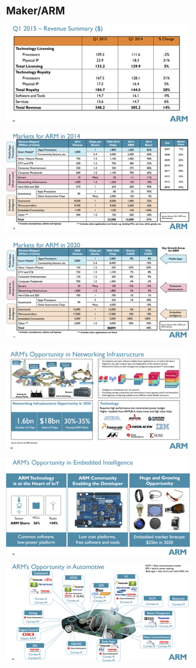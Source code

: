 # Maker/ARM

![](img/arm20151q.png)

![](img/arm001.png)

![](img/arm002.png)

![](img/arm003.png)

![](img/arm004.png)

![](img/arm005.png)

